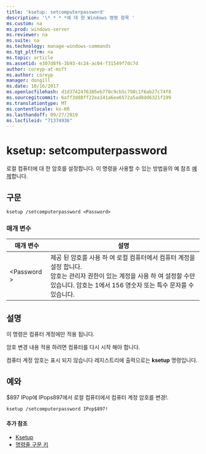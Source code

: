 ```yaml
---
title: 'ksetup: setcomputerpassword'
description: '\* * * *에 대 한 Windows 명령 항목 '
ms.custom: na
ms.prod: windows-server
ms.reviewer: na
ms.suite: na
ms.technology: manage-windows-commands
ms.tgt_pltfrm: na
ms.topic: article
ms.assetid: e307d8f6-3b93-4c24-ac04-f31549f7dc7d
author: coreyp-at-msft
ms.author: coreyp
manager: dongill
ms.date: 10/16/2017
ms.openlocfilehash: d1d3742476385eb770c9cb5c798c1f6ab27c74f8
ms.sourcegitcommit: 6aff3d88ff22ea141a6ea6572a5ad8dd6321f199
ms.translationtype: MT
ms.contentlocale: ko-KR
ms.lasthandoff: 09/27/2019
ms.locfileid: "71374936"
---
```

# <a name="ksetupsetcomputerpassword"></a>ksetup: setcomputerpassword



로컬 컴퓨터에 대 한 암호를 설정합니다. 이 명령을 사용할 수 있는 방법을의 예 참조 [예제](#BKMK_Examples)합니다.

## <a name="syntax"></a>구문

```
ksetup /setcomputerpassword <Password>
```

### <a name="parameters"></a>매개 변수

|매개 변수|설명|
|---------|-----------|
|\<Password >|제공 된 암호를 사용 하 여 로컬 컴퓨터에서 컴퓨터 계정을 설정 합니다.</br>암호는 관리자 권한이 있는 계정을 사용 하 여 설정할 수만 있습니다. 암호는 1에서 156 영숫자 또는 특수 문자를 수 있습니다.|

## <a name="remarks"></a>설명

이 명령은 컴퓨터 계정에만 적용 됩니다.

암호 변경 내용 적용 하려면 컴퓨터를 다시 시작 해야 합니다.

컴퓨터 계정 암호는 표시 되지 않습니다 레지스트리에 출력으로는 **ksetup** 명령입니다.

## <a name="BKMK_Examples"></a>예와

$897 IPop에 IPops897에서 로컬 컴퓨터에서 컴퓨터 계정 암호를 변경!.
```
ksetup /setcomputerpassword IPop$897!
```

#### <a name="additional-references"></a>추가 참조

-   [Ksetup](ksetup.md)
-   [명령줄 구문 키](command-line-syntax-key.md)